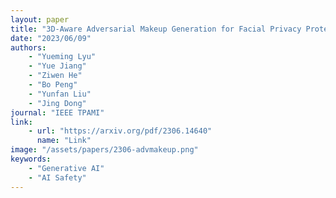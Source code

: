```yaml
---
layout: paper
title: "3D-Aware Adversarial Makeup Generation for Facial Privacy Protection"
date: "2023/06/09"
authors: 
    - "Yueming Lyu"
    - "Yue Jiang"
    - "Ziwen He"
    - "Bo Peng"
    - "Yunfan Liu"
    - "Jing Dong"
journal: "IEEE TPAMI"
link:
    - url: "https://arxiv.org/pdf/2306.14640"
      name: "Link"
image: "/assets/papers/2306-advmakeup.png"
keywords:
    - "Generative AI"
    - "AI Safety"
---
```


<!-- 
Speech Technology  
Generative AI 
Multimodal AI  
Embodied Intelligence 
AI Safety  
Medical AI 
Data Intelligence-->